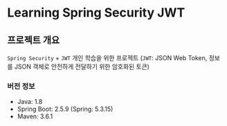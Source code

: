 # Learning Spring Security JWT

## 프로젝트 개요

`Spring Security` + `JWT` 개인 학습을 위한 프로젝트 (`JWT`: JSON Web Token, 정보를 JSON 객체로 안전하게 전달하기 위한 암호화된 토큰)

### 버전 정보

- Java: 1.8
- Spring Boot: 2.5.9 (Spring: 5.3.15)
- Maven: 3.6.1
